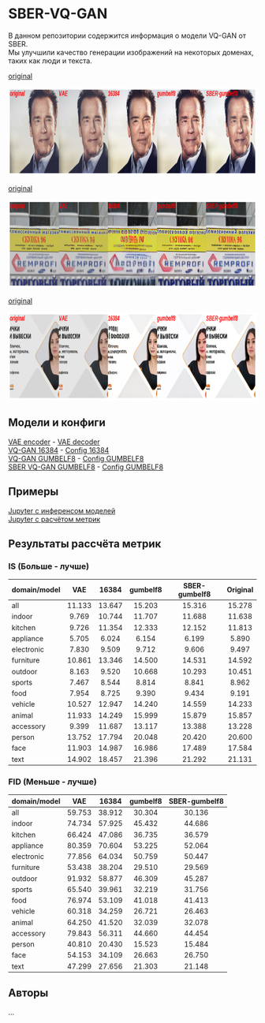 # SBER-VQ-GAN  

В данном репозитории содержится информация о модели VQ-GAN от SBER.  
Мы улучшили качество генерации изображений на некоторых доменах, таких как люди и текста.

<a href="https://static.wikia.nocookie.net/walkingdead/images/d/d9/%D0%90%D1%80%D0%BD%D0%BE%D0%BB%D1%8C%D0%B4_%D0%A8%D0%B2%D0%B0%D1%80%D1%86%D0%B5%D0%BD%D0%B5%D0%B3%D0%B3%D0%B5%D1%80.jpg/revision/latest/scale-to-width-down/700?cb=20170729224452&path-prefix=ru">original</a>
<p>
<img src="images/example3.png" width="900" height="180" title="Face"/> 
</p>  
  
<a href="https://vyveski66.ru/userfiles/shop/slider/467_skupka-1.jpg">original</a>
<p>  
<img src="images/example2.png" width="900" height="180" title="Text"/> 
</p>  
  
<a href="https://i.ytimg.com/vi/yTrB1SnUYPc/maxresdefault.jpg">original</a>
<p>
<img src="images/example1.png" width="900" height="180" title="Face and Text"/> 
</p>


## Модели и конфиги
<a href="https://drive.google.com/file/d/1COec-dpskvwHbIl9QA8qy_9nuOzsRLkl/view?usp=sharing">VAE encoder</a> - <a href="https://drive.google.com/file/d/1pCIvZnVrzA968dqSAi2OEj299Y9YLcDQ/view?usp=sharing">VAE decoder</a>  
<a href="https://drive.google.com/file/d/1yB5nPXiJqYnoBEOannq_M5JJ2lpzhp3T/view?usp=sharing">VQ-GAN 16384</a> - <a href="https://drive.google.com/file/d/1mXu9ThC3ET_uFGPwCYKCbOXqwma7wHo-/view?usp=sharing">Config 16384</a>  
<a href="https://drive.google.com/file/d/1UHuUUWX5F4y17oaW8sWuDzrsXyExU-rK/view?usp=sharing">VQ-GAN GUMBELF8</a> - <a href="https://drive.google.com/file/d/1M7RvSoiuKBwpF-98sScKng0lsZnwFebR/view?usp=sharing">Config GUMBELF8</a>  
<a href="https://drive.google.com/file/d/1WP6Li2Po8xYcQPGMpmaxIlI1yPB5lF5m/view?usp=sharing">SBER VQ-GAN GUMBELF8</a> - <a href="https://drive.google.com/file/d/1M7RvSoiuKBwpF-98sScKng0lsZnwFebR/view?usp=sharing">Config GUMBELF8</a>  

## Примеры
<a href="https://colab.research.google.com/drive/16NcbwnbRjDTwM_RweoKNbFMa3NMU4GYI?usp=sharing">Jupyter с инференсом моделей</a>  
<a href="https://colab.research.google.com/drive/1VG4WiKLX2nDcV8DrzdJexQs57Rqu3llX?usp=sharing">Jupyter с расчётом метрик</a>  


## Результаты рассчёта метрик  
### IS (Больше - лучше)
|domain/model | VAE | 16384 | gumbelf8 | SBER-gumbelf8| Original|
|:---|:---:|:---:|:---:|:---:|:---:|
|all | 11.133 | 13.647 | 15.203 | 15.316| 15.278|
|indoor | 9.769 | 10.744 | 11.707 | 11.688 | 11.638|
|kitchen | 9.726 | 11.354 | 12.333 | 12.152 | 11.813|
|appliance | 5.705 | 6.024 | 6.154 | 6.199 | 5.890|
|electronic | 7.830 | 9.509 | 9.712 | 9.606 | 9.497|
|furniture | 10.861 | 13.346 | 14.500 | 14.531 | 14.592|
|outdoor | 8.163 | 9.520 | 10.668 | 10.293 | 10.451|
|sports | 7.467 | 8.544 | 8.814 | 8.841 | 8.962|
|food | 7.954 | 8.725 | 9.390 | 9.434 | 9.191|
|vehicle | 10.527 | 12.947 | 14.240 | 14.559 | 14.233|
|animal | 11.933 | 14.249 | 15.999 | 15.879 | 15.857|
|accessory | 9.399 | 11.687 | 13.117 | 13.388 | 13.228|
|person | 13.752 | 17.794 | 20.048 | 20.420 | 20.600|
|face | 11.903 | 14.987 | 16.986 | 17.489 | 17.584|
|text | 14.902 | 18.457 | 21.396 | 21.292 | 21.131|


### FID (Меньше - лучше)
|domain/model | VAE | 16384 | gumbelf8 | SBER-gumbelf8|  
|:---|:---:|:---:|:---:|:---:| 
|all | 59.753 | 38.912 | 30.304 | 30.136 |  
|indoor | 74.734 | 57.925 | 45.432 | 44.686 |  
|kitchen | 66.424 | 47.086 | 36.735 | 36.579 |  
|appliance | 80.359 | 70.604 | 53.225 | 52.064 |  
|electronic | 77.856 | 64.034 | 50.759 | 50.447 |  
|furniture | 53.438 | 38.204 | 29.510 | 29.569 |  
|outdoor | 91.932 | 58.877 | 46.309 | 45.287 |  
|sports | 65.540 | 39.961 | 32.219 | 31.756 |  
|food | 76.974 | 53.109 | 41.018 | 41.413 |  
|vehicle | 60.318 | 34.259 | 26.721 | 26.463 |  
|animal | 64.250 | 41.520 | 32.039 | 32.078 |  
|accessory | 79.843 | 56.311 | 44.660 | 44.454 |  
|person | 40.810 | 20.430 | 15.523 | 15.484 |  
|face | 54.153 | 34.109 | 26.663 | 26.750 |  
|text | 47.299 | 27.656 | 21.303 | 21.148 |  

## Авторы
...  